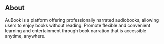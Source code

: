 ## About
AuBook is a platform offering professionally narrated audiobooks, allowing users to enjoy books without reading. Promote flexible and convenient learning and entertainment through book narration that is accessible anytime, anywhere.
